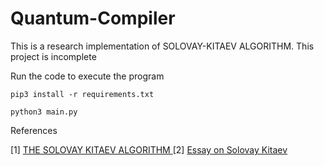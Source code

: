 # Quantum-Compiler

This is a research implementation of SOLOVAY-KITAEV ALGORITHM.
This project is incomplete 

Run the code to execute the program

```pip3 install -r requirements.txt```

```python3 main.py```



References

[1] <a href="https://arxiv.org/pdf/quant-ph/0505030.pdf">THE SOLOVAY KITAEV ALGORITHM </a>
[2] <a href="http://home.lu.lv/~sd20008/papers/essays/Solovay-Kitaev.pdf">Essay on Solovay Kitaev</a>
